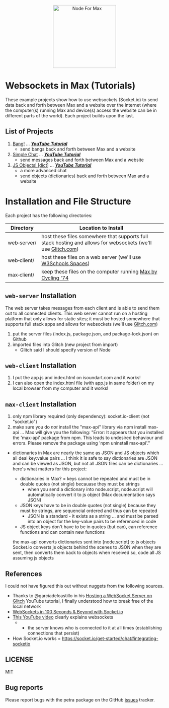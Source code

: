 <p align="center">
	<img src="https://docs.cycling74.com/nodeformax/api/n4m-icon.png" width="200" height="200" alt="Node For Max">
</p>

# Websockets in Max (Tutorials)

These example projects show how to use websockets (Socket.io) to send data back and forth between Max and a website over the internet (where the computer(s) running Max and device(s) access the website can be in different parts of the world). Each project builds upon the last.

## List of Projects

1. [Bang!](./part1_bang) ... [***YouTube Tutorial***]()
    - send bangs back and forth between Max and a website
2. [Simple Chat](./part2_simple-chat/) ... [***YouTube Tutorial***]()
    - send messages back and forth between Max and a website
3. [JS Objects! [dict]](./part3_objects/) ... [***YouTube Tutorial***]()
    - a more advanced chat
    - send objects (dictionaries) back and forth between Max and a website

# Installation and File Structure

Each project has the following directories:


| Directory            | Location to Install      |
| -------------------- | ------------------------ |
| web&#x2011;server/   | host these files somewhere that supports full stack hosting and allows for websockets (we'll use [Glitch.com](https://glitch.com)) |
| web&#x2011;client/   | host these files on a web server (we'll use [W3Schools Spaces](https://www.w3schools.com/spaces/)) |
| max&#x2011;client/   | keep these files on the computer running [Max by Cycling '74](https://cycling74.com/products/max)|


## `web-server` Installation

The web server takes messages from each client and is able to send them out to all connected clients. This web server cannot run on a hosting platform that only allows for static sites; it must be hosted somewhere that supports full stack apps and allows for websockets (we'll use [Glitch.com](https://glitch.com))

1. put the server files (index.js, package.json, and package-lock.json) on Github
2. imported files into Glitch (new project from import)
    - Glitch said I should specify version of Node


## `web-client` Installation
1. I put the app.js and index.html on isoundart.com and it works!
2. I can also open the index.html file (with app.js in same folder) on my local browser from my computer and it works!



## `max-client` Installation

1. only npm library required (only dependency):
    socket.io-client (not "socket.io")
2. make sure you do *not* install the "max-api" library via npm install max-api ... Max will give you the following: "Error: It appears that you installed the 'max-api' package from npm. This leads to undesired behaviour and errors. Please remove the package using 'npm uninstall max-api'."
- dictionaries in Max are nearly the same as JSON and JS objects which all deal key:value pairs ... I think it is safe to say dictionaries are JSON and can be viewed as JSON, but not all JSON files can be dictionaries ... here's what matters for this project:
    - dictionaries in Max? = keys cannot be repeated and must be in double quotes (not single) becauase they must be strings
        - when you send a dictionary into node.script, node.script will automatically convert it to js object (Max documentation says JSON)
    - JSON keys have to be in double quotes (not single) because they must be strings, are sequencial ordered and thus can be repeated
        - JSON is a standard - it exists as a string ... and must be parsed into an object for the key-value pairs to be referenced in code
    - JS object keys don't have to be in quotes (but can), can reference functions and can contain new functions

    the max-api converts dictionaries sent into [node.script] to js objects
Socket.io converts js objects behind the scenes to JSON when they are sent, then converts them back to objects when received
so, code all JS assuming js objects











## References
I could not have figured this out without nuggets from the following sources.
- Thanks to @garciadelcastillo in his [Hosting a WebSocket Server on Glitch](https://youtu.be/eLPhUFHKm0M) YouTube tutorial, I finally understood how to break free of the local network
- [WebSockets in 100 Seconds & Beyond with Socket.io](https://youtu.be/1BfCnjr_Vjg)
- [This YouTube video](https://youtu.be/fG4dkrlaZAA?t=311) clearly explains websockets
    - - the server knows who is connected to it at all times (establishing connections that persist)
- How Socket.io works = https://socket.io/get-started/chat#integrating-socketio


## LICENSE

[MIT](./LICENSE)

## Bug reports

Please report bugs with the petra package on the GitHub [issues](https://github.com/benjohansen/Websockets-in-Max/issues) tracker.